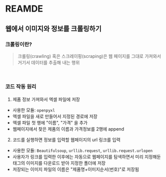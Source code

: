 # REAMDE 
## 웹에서 이미지와 정보를 크롤링하기

### 크롤링이란?
> 크롤링(crawling) 혹은 스크레이핑(scraping)은 웹 페이지를 그대로 가져와서 거기서 데이터를 추출해 내는 행위

<Br>

### 코드 작동 원리
#### 
1) 제품 정보 가져와서 엑셀 파일에 저장
* 사용한 모듈: `openpyxl`
* 엑셀 파일을 새로 만들어서 지정된 경로에 저장
* 엑셀 파일 첫 행에 "이름", "가격" 을 추가
* 웹페이지에서 찾은 제품의 이름과 가격정보를 2행에 append

2) 코드를 실행하면 정보를 입력할 웹페이지의 url 링크를 입력
* 사용한 모듈: `Beautifulsoup`, `urllib.request`, `urllib.request.urlopen`
* 사용자가 링크를 입력한 이후에는 자동으로 웹페이지를 탐색하면서 미리 지정해둔 태그의 이미지를 다운로드 받아 지정한 폴더에 저장
* 저장되는 이미지 파일의 이름은 "제품명+이미지순서(번호)"로 저장됨
